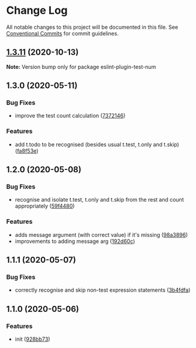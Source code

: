 # Change Log

All notable changes to this project will be documented in this file.
See [Conventional Commits](https://conventionalcommits.org) for commit guidelines.

## [1.3.11](https://gitlab.com/codsen/codsen/compare/eslint-plugin-test-num@1.3.10...eslint-plugin-test-num@1.3.11) (2020-10-13)

**Note:** Version bump only for package eslint-plugin-test-num





## 1.3.0 (2020-05-11)

### Bug Fixes

- improve the test count calculation ([7372146](https://gitlab.com/codsen/codsen/commit/7372146df3832347f6c81bd8b6517ded1f9b8416))

### Features

- add t.todo to be recognised (besides usual t.test, t.only and t.skip) ([fa8f53e](https://gitlab.com/codsen/codsen/commit/fa8f53ec674f6bde9e95f32950787720bb3817bf))

## 1.2.0 (2020-05-08)

### Bug Fixes

- recognise and isolate t.test, t.only and t.skip from the rest and count appropriately ([59f4480](https://gitlab.com/codsen/codsen/commit/59f44800b7cfa699dbfbd1948d343f8362c59ef8))

### Features

- adds message argument (with correct value) if it's missing ([98a3896](https://gitlab.com/codsen/codsen/commit/98a38967ac3e5cf8a337bea4039029b8db424fbb))
- improvements to adding message arg ([192d60c](https://gitlab.com/codsen/codsen/commit/192d60c6acca8e533cff9408bfe9d2ffb02c5145))

## 1.1.1 (2020-05-07)

### Bug Fixes

- correctly recognise and skip non-test expression statements ([3b4fdfa](https://gitlab.com/codsen/codsen/commit/3b4fdfad9bebc76a574981c7a97e7cc7e43be1f3))

## 1.1.0 (2020-05-06)

### Features

- init ([928bb73](https://gitlab.com/codsen/codsen/commit/928bb73e3d2a036b5da65ed192f4982e5e8b60a7))
